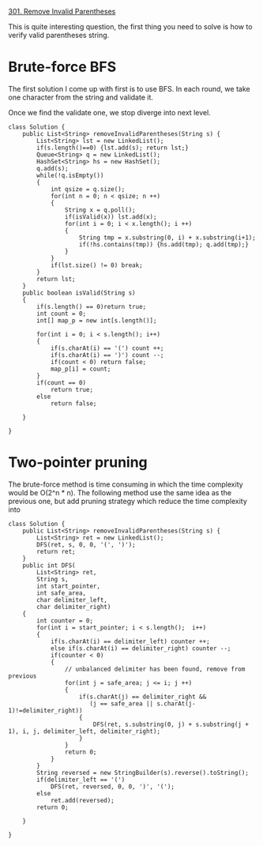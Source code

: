 [301. Remove Invalid Parentheses](https://leetcode.com/problems/remove-invalid-parentheses/description/)

This is quite interesting question, the first thing you need to solve is how to verify valid parentheses string.

# Brute-force BFS

The first solution I come up with first is to use BFS. In each round, we take one character from the string and validate it.

Once we find the validate one, we stop diverge into next level.

```
class Solution {
    public List<String> removeInvalidParentheses(String s) {
        List<String> lst = new LinkedList();
        if(s.length()==0) {lst.add(s); return lst;}
        Queue<String> q = new LinkedList();
        HashSet<String> hs = new HashSet();
        q.add(s);
        while(!q.isEmpty())
        {
            int qsize = q.size();
            for(int n = 0; n < qsize; n ++)
            {
                String x = q.poll();
                if(isValid(x)) lst.add(x);
                for(int i = 0; i < x.length(); i ++)
                {
                    String tmp = x.substring(0, i) + x.substring(i+1);
                    if(!hs.contains(tmp)) {hs.add(tmp); q.add(tmp);}
                }
            }
            if(lst.size() != 0) break;
        }
        return lst;
    }
    public boolean isValid(String s)
    {
        if(s.length() == 0)return true;
        int count = 0;
        int[] map_p = new int[s.length()];

        for(int i = 0; i < s.length(); i++)
        {
            if(s.charAt(i) == '(') count ++;
            if(s.charAt(i) == ')') count --;
            if(count < 0) return false;
            map_p[i] = count;
        }
        if(count == 0)
            return true;
        else
            return false;
        
    }
    
}
```

# Two-pointer pruning
The brute-force  method is time consuming in which the time complexity would be O(2^n * n).
The following method use the same idea as the previous one, but add pruning strategy which reduce the time complexity into

```
class Solution {
    public List<String> removeInvalidParentheses(String s) {
        List<String> ret = new LinkedList();
        DFS(ret, s, 0, 0, '(', ')');
        return ret;
    }
    public int DFS(
        List<String> ret,
        String s,
        int start_pointer,
        int safe_area,
        char delimiter_left,
        char delimiter_right)
    {
        int counter = 0;
        for(int i = start_pointer; i < s.length();  i++)
        {
            if(s.charAt(i) == delimiter_left) counter ++;
            else if(s.charAt(i) == delimiter_right) counter --;
            if(counter < 0)
            {
                // unbalanced delimiter has been found, remove from previous
                for(int j = safe_area; j <= i; j ++)
                {
                    if(s.charAt(j) == delimiter_right && 
                       (j == safe_area || s.charAt(j-1)!=delimiter_right))
                    {
                        DFS(ret, s.substring(0, j) + s.substring(j + 1), i, j, delimiter_left, delimiter_right);
                    }
                }
                return 0;
            }
        }
        String reversed = new StringBuilder(s).reverse().toString();
        if(delimiter_left == '(')
            DFS(ret, reversed, 0, 0, ')', '(');
        else
            ret.add(reversed);
        return 0;
            
    }
    
}


```
